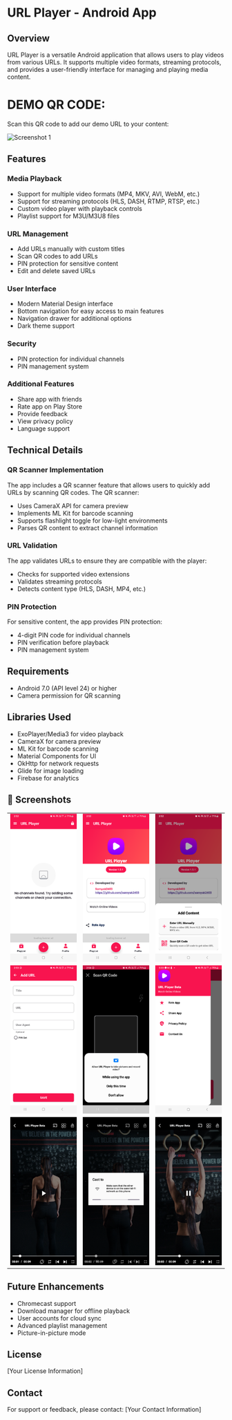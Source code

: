 # URL Player - Android App

## Overview
URL Player is a versatile Android application that allows users to play videos from various URLs. It supports multiple video formats, streaming protocols, and provides a user-friendly interface for managing and playing media content.

# DEMO QR CODE:
Scan this QR code to add our demo URL to your content:

<td><img src="https://github.com/user-attachments/assets/86ac284b-8617-44f1-ba85-cf8da5861280" alt="Screenshot 1" width="150px"></td>  


## Features

### Media Playback
- Support for multiple video formats (MP4, MKV, AVI, WebM, etc.)
- Support for streaming protocols (HLS, DASH, RTMP, RTSP, etc.)
- Custom video player with playback controls
- Playlist support for M3U/M3U8 files

### URL Management
- Add URLs manually with custom titles
- Scan QR codes to add URLs
- PIN protection for sensitive content
- Edit and delete saved URLs

### User Interface
- Modern Material Design interface
- Bottom navigation for easy access to main features
- Navigation drawer for additional options
- Dark theme support

### Security
- PIN protection for individual channels
- PIN management system

### Additional Features
- Share app with friends
- Rate app on Play Store
- Provide feedback
- View privacy policy
- Language support

## Technical Details

### QR Scanner Implementation
The app includes a QR scanner feature that allows users to quickly add URLs by scanning QR codes. The QR scanner:
- Uses CameraX API for camera preview
- Implements ML Kit for barcode scanning
- Supports flashlight toggle for low-light environments
- Parses QR content to extract channel information

### URL Validation
The app validates URLs to ensure they are compatible with the player:
- Checks for supported video extensions
- Validates streaming protocols
- Detects content type (HLS, DASH, MP4, etc.)

### PIN Protection
For sensitive content, the app provides PIN protection:
- 4-digit PIN code for individual channels
- PIN verification before playback
- PIN management system

## Requirements
- Android 7.0 (API level 24) or higher
- Camera permission for QR scanning

## Libraries Used
- ExoPlayer/Media3 for video playback
- CameraX for camera preview
- ML Kit for barcode scanning
- Material Components for UI
- OkHttp for network requests
- Glide for image loading
- Firebase for analytics

## 📸 Screenshots 


<table align="center" style="width:100%; text-align:center; border-collapse:collapse;">  
  <tr>  
    <td><img src="image/1.png" alt="Screenshot 1" width="250px"></td>  
    <td><img src="image/2.png" alt="Screenshot 2" width="250px"></td>  
    <td><img src="image/3.png" alt="Screenshot 3" width="250px"></td>  
  </tr>  
  <tr>  
    <td><img src="image/4.png" alt="Screenshot 4" width="250px"></td>  
    <td><img src="image/5.png" alt="Screenshot 5" width="250px"></td>  
    <td><img src="image/6.png" alt="Screenshot 6" width="250px"></td>  
  </tr>  
  <tr>  
    <td><img src="image/7.png" alt="Screenshot 7" width="250px"></td>  
    <td><img src="image/8.png" alt="Screenshot 8" width="250px"></td>  
    <td><img src="image/9.png" alt="Screenshot 9" width="250px"></td>  
  </tr> 
</table>


## Future Enhancements
- Chromecast support
- Download manager for offline playback
- User accounts for cloud sync
- Advanced playlist management
- Picture-in-picture mode

## License
[Your License Information]

## Contact
For support or feedback, please contact: [Your Contact Information] 
